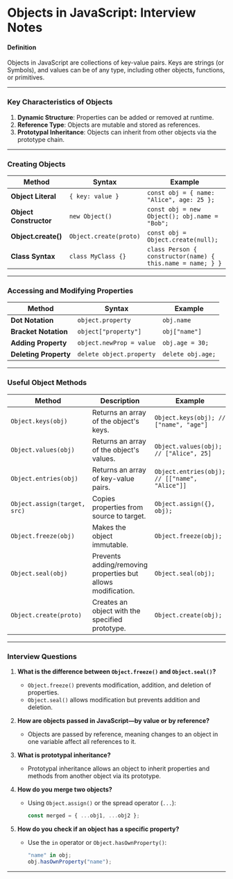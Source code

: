 # Objects in JavaScript: Interview Notes

#### Definition

Objects in JavaScript are collections of key-value pairs. Keys are strings (or Symbols), and values can be of any type, including other objects, functions, or primitives.

---

### Key Characteristics of Objects

1. **Dynamic Structure**: Properties can be added or removed at runtime.
2. **Reference Type**: Objects are mutable and stored as references.
3. **Prototypal Inheritance**: Objects can inherit from other objects via the prototype chain.

---

### Creating Objects

| **Method**             | **Syntax**             | **Example**                                                |
| ---------------------- | ---------------------- | ---------------------------------------------------------- |
| **Object Literal**     | `{ key: value }`       | `const obj = { name: "Alice", age: 25 };`                  |
| **Object Constructor** | `new Object()`         | `const obj = new Object(); obj.name = "Bob";`              |
| **Object.create()**    | `Object.create(proto)` | `const obj = Object.create(null);`                         |
| **Class Syntax**       | `class MyClass {}`     | `class Person { constructor(name) { this.name = name; } }` |

---

### Accessing and Modifying Properties

| **Method**            | **Syntax**               | **Example**       |
| --------------------- | ------------------------ | ----------------- |
| **Dot Notation**      | `object.property`        | `obj.name`        |
| **Bracket Notation**  | `object["property"]`     | `obj["name"]`     |
| **Adding Property**   | `object.newProp = value` | `obj.age = 30;`   |
| **Deleting Property** | `delete object.property` | `delete obj.age;` |

---

### Useful Object Methods

| **Method**                   | **Description**                                              | **Example**                                   |
| ---------------------------- | ------------------------------------------------------------ | --------------------------------------------- |
| `Object.keys(obj)`           | Returns an array of the object's keys.                       | `Object.keys(obj); // ["name", "age"]`        |
| `Object.values(obj)`         | Returns an array of the object's values.                     | `Object.values(obj); // ["Alice", 25]`        |
| `Object.entries(obj)`        | Returns an array of key-value pairs.                         | `Object.entries(obj); // [["name", "Alice"]]` |
| `Object.assign(target, src)` | Copies properties from source to target.                     | `Object.assign({}, obj);`                     |
| `Object.freeze(obj)`         | Makes the object immutable.                                  | `Object.freeze(obj);`                         |
| `Object.seal(obj)`           | Prevents adding/removing properties but allows modification. | `Object.seal(obj);`                           |
| `Object.create(proto)`       | Creates an object with the specified prototype.              | `Object.create(obj);`                         |

---

### Interview Questions

1. **What is the difference between `Object.freeze()` and `Object.seal()`?**

   - `Object.freeze()` prevents modification, addition, and deletion of properties.
   - `Object.seal()` allows modification but prevents addition and deletion.

2. **How are objects passed in JavaScript—by value or by reference?**

   - Objects are passed by reference, meaning changes to an object in one variable affect all references to it.

3. **What is prototypal inheritance?**

   - Prototypal inheritance allows an object to inherit properties and methods from another object via its prototype.

4. **How do you merge two objects?**

   - Using `Object.assign()` or the spread operator (`...`):
     ```javascript
     const merged = { ...obj1, ...obj2 };
     ```

5. **How do you check if an object has a specific property?**
   - Use the `in` operator or `Object.hasOwnProperty()`:
     ```javascript
     "name" in obj;
     obj.hasOwnProperty("name");
     ```

---
